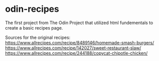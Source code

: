 # odin-recipes
The first project from The Odin Project that utilized html fundementals to create a basic recipes page.

Sources for the original recipes:
https://www.allrecipes.com/recipe/8489146/homemade-smash-burgers/
https://www.allrecipes.com/recipe/142027/sweet-restaurant-slaw/
https://www.allrecipes.com/recipe/244188/copycat-chipotle-chicken/